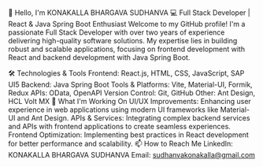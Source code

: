 👋 Hello, I'm KONAKALLA BHARGAVA SUDHANVA
💻 Full Stack Developer | React & Java Spring Boot Enthusiast
Welcome to my GitHub profile! I'm a passionate Full Stack Developer with over two years of experience delivering high-quality software solutions. My expertise lies in building robust and scalable applications, focusing on frontend development with React and backend development with Java Spring Boot.

🛠️ Technologies & Tools
Frontend: React.js, HTML, CSS, JavaScript, SAP UI5
Backend: Java Spring Boot
Tools & Platforms: Vite, Material-UI, Formik, Redux
APIs: OData, OpenAPI
Version Control: Git, GitHub
Other: Ant Design, HCL Volt MX
🚀 What I'm Working On
UI/UX Improvements: Enhancing user experience in web applications using modern UI frameworks like Material-UI and Ant Design.
APIs & Services: Integrating complex backend services and APIs with frontend applications to create seamless experiences.
Frontend Optimization: Implementing best practices in React development for better performance and scalability.
📫 How to Reach Me
LinkedIn: KONAKALLA BHARGAVA SUDHANVA
Email: sudhanvakonakalla@gmail.com
